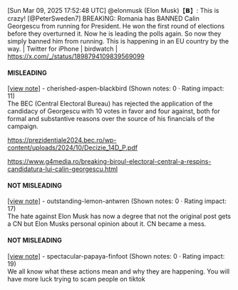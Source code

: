 [Sun Mar 09, 2025 17:52:48 UTC] @elonmusk (Elon Musk)【𝗕】: This is crazy! [@PeterSweden7] BREAKING: Romania has BANNED Calin Georgescu from running for President. He won the first round of elections before they overturned it. Now he is leading the polls again. So now they simply banned him from running. This is happening in an EU country by the way. | Twitter for iPhone | birdwatch | https://x.com/_/status/1898794109839569099

#### MISLEADING

[[view note]](https://x.com/i/birdwatch/n/1898808029719503311) - cherished-aspen-blackbird (Shown notes: 0 · Rating impact: 11)\
The BEC (Central Electoral Bureau) has rejected the application   of the candidacy of Georgescu with 10 votes in favor and four against, both for formal and substantive reasons over the source of his financials of the campaign.

https://prezidentiale2024.bec.ro/wp-content/uploads/2024/10/Decizie_14D_P.pdf

https://www.g4media.ro/breaking-biroul-electoral-central-a-respins-candidatura-lui-calin-georgescu.html

#### NOT MISLEADING

[[view note]](https://x.com/i/birdwatch/n/1898829310016041101) - outstanding-lemon-antwren (Shown notes: 0 · Rating impact: 17)\
The hate against Elon Musk has now a degree that not the original post gets a CN but Elon Musks personal opinion about it. CN became a mess. 

#### NOT MISLEADING

[[view note]](https://x.com/i/birdwatch/n/1898828427823608083) - spectacular-papaya-finfoot (Shown notes: 0 · Rating impact: 19)\
We all know what these actions mean and why they are happening. You will have more luck trying to scam people on tiktok

